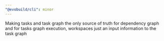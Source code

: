 ```yaml
---
"@evobuild/cli": minor
---
```


Making tasks and task graph the only source of truth for dependency graph and for tasks graph execution, workspaces just an input information to the task graph
